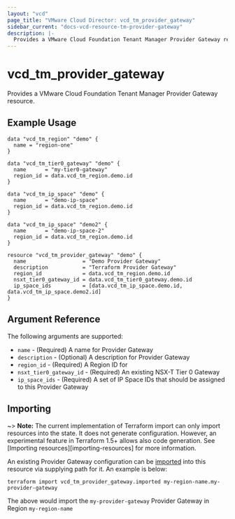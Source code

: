 ```yaml
---
layout: "vcd"
page_title: "VMware Cloud Director: vcd_tm_provider_gateway"
sidebar_current: "docs-vcd-resource-tm-provider-gateway"
description: |-
  Provides a VMware Cloud Foundation Tenant Manager Provider Gateway resource.
---
```


# vcd\_tm\_provider\_gateway

Provides a VMware Cloud Foundation Tenant Manager Provider Gateway resource.

## Example Usage

```hcl
data "vcd_tm_region" "demo" {
  name = "region-one"
}

data "vcd_tm_tier0_gateway" "demo" {
  name      = "my-tier0-gateway"
  region_id = data.vcd_tm_region.demo.id
}

data "vcd_tm_ip_space" "demo" {
  name      = "demo-ip-space"
  region_id = data.vcd_tm_region.demo.id
}

data "vcd_tm_ip_space" "demo2" {
  name      = "demo-ip-space-2"
  region_id = data.vcd_tm_region.demo.id
}

resource "vcd_tm_provider_gateway" "demo" {
  name                  = "Demo Provider Gateway"
  description           = "Terraform Provider Gateway"
  region_id             = data.vcd_tm_region.demo.id
  nsxt_tier0_gateway_id = data.vcd_tm_tier0_gateway.demo.id
  ip_space_ids          = [data.vcd_tm_ip_space.demo.id, data.vcd_tm_ip_space.demo2.id]
}

```

## Argument Reference

The following arguments are supported:

* `name` - (Required) A name for Provider Gateway
* `description` - (Optional) A description for Provider Gateway
* `region_id` - (Required) A Region ID for 
* `nsxt_tier0_gateway_id` - (Required) An existing NSX-T Tier 0 Gateway
* `ip_space_ids` - (Required) A set of IP Space IDs that should be assigned to this Provider Gateway


## Importing

~> **Note:** The current implementation of Terraform import can only import resources into the
state. It does not generate configuration. However, an experimental feature in Terraform 1.5+ allows
also code generation. See [Importing resources][importing-resources] for more information.

An existing Provider Gateway configuration can be [imported][docs-import] into this resource via
supplying path for it. An example is below:

[docs-import]: https://www.terraform.io/docs/import/

```
terraform import vcd_tm_provider_gateway.imported my-region-name.my-provider-gateway
```

The above would import the `my-provider-gateway` Provider Gateway in Region `my-region-name`
